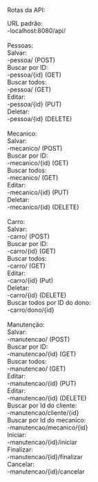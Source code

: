 Rotas da API: <br />

URL padrão: <br />
  -localhost:8080/api/ <br />
 <br />
Pessoas: <br />
  Salvar:  <br />
    -pessoa/ (POST) <br />
  Buscar por ID:  <br />
    -pessoa/{id} (GET) <br />
  Buscar todos:  <br />
    -pessoa/ (GET) <br />
  Editar:  <br />
    -pessoa/{id} (PUT) <br />
  Deletar: <br />
    -pessoa/{id} (DELETE) <br />
 <br />
 Mecanico: <br />
  Salvar:  <br />
    -mecanico/ (POST) <br />
  Buscar por ID:  <br />
    -mecanico/{id} (GET) <br />
  Buscar todos:  <br />
    -mecanico/ (GET) <br />
  Editar:  <br />
    -mecanico/{id} (PUT) <br />
  Deletar:  <br />
    -mecanico/{id} (DELETE) <br />
   <br />
  Carro: <br />
    Salvar:  <br />
      -carro/ (POST) <br />
    Buscar por ID:  <br />
      -carro/{id} (GET) <br />
    Buscar todos: <br />
      -carro/ (GET) <br />
    Editar: <br />
      -carro/{id} (Put) <br />
    Deletar: <br />
      -carro/{id} (DELETE) <br />
    Buscar todos por ID do dono: <br />
      -carro/dono/{id} <br />
    <br />
   Manutenção: <br />
    Salvar:  <br />
      -manutencao/ (POST) <br />
    Buscar por ID:  <br />
      -manutencao/{id} (GET) <br />
    Buscar todos:  <br />
      -manutencao/ (GET) <br />
    Editar:  <br />
      -manutencao/{id} (PUT) <br />
    Editar:  <br />
      -manutencao/{id} (DELETE) <br />
    Buscar por Id do cliente: <br />
      -manutencao/cliente/{id} <br />
    Buscar por Id do mecanico: <br />
      -manutencao/mecanico/{id} <br />
    Iniciar: <br />
      -manutencao/{id}/iniciar <br />
    Finalizar: <br />
      -manutencao/{id}/finalizar <br />
    Cancelar: <br />
      -manutencao/{id}/cancelar <br />
